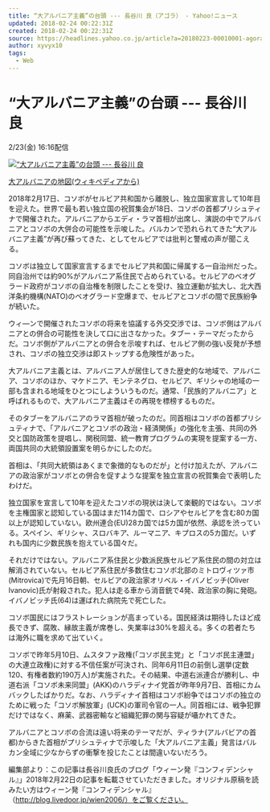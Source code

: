 ```yaml
---
title: “大アルバニア主義”の台頭 --- 長谷川 良（アゴラ） - Yahoo!ニュース
updated: 2018-02-24 00:22:31Z
created: 2018-02-24 00:22:31Z
source: https://headlines.yahoo.co.jp/article?a=20180223-00010001-agora-int
author: xyvyx10
tags:
  - Web
---
```


# “大アルバニア主義”の台頭 --- 長谷川 良

2/23(金) 16:16配信

[![“大アルバニア主義”の台頭 --- 長谷川 良](../_resources/20180223-00010001-agora-000-1-view.jpg)](https://headlines.yahoo.co.jp/article?a=20180223-00010001-agora-int.view-000)

[大アルバニアの地図(ウィキぺディアから)](https://headlines.yahoo.co.jp/article?a=20180223-00010001-agora-int.view-000)

2018年2月17日、コソボがセルビア共和国から離脱し、独立国家宣言して10年目を迎えた。世界で最も若い独立国の祝賀集会が18日、コソボの首都プリシュティナで開催された。アルバニアからエディ・ラマ首相が出席し、演説の中でアルバニアとコソボの大併合の可能性を示唆した。バルカンで恐れられてきた“大アルバニア主義”が再び蘇ってきた、としてセルビアでは批判と警戒の声が聞こえる。

コソボは独立して国家宣言するまでセルビア共和国に帰属する一自治州だった。同自治州では約90%がアルバニア系住民で占められている。セルビアのベオグラード政府がコソボの自治権を制限したことを受け、独立運動が拡大し、北大西洋条約機構(NATO)のベオグラード空爆まで、セルビアとコソボの間で民族紛争が続いた。

ウィ―ンで開催されたコソボの将来を協議する外交交渉では、コソボ側はアルバニアとの併合の可能性を決して口に出さなかった。タブー・テーマだったからだ。コソボ側がアルバニアとの併合を示唆すれば、セルビア側の強い反発が予想され、コソボの独立交渉は即ストップする危険性があった。

大アルバニア主義とは、アルバニア人が居住してきた歴史的な地域で、アルバニア、コソボのほか、マケドニア、モンテネグロ、セルビア、ギリシャの地域の一部も含まれる地域をひとつにしよういうものだ。通常、「民族的アルバニア」と呼ばれるもので、大アルバニア主義はその再現を標榜するものだ。

そのタブーをアルバニアのラマ首相が破ったのだ。同首相はコソボの首都プリシュティナで、「アルバニアとコソボの政治・経済関係」の強化を主張、共同の外交と国防政策を提唱し、関税同盟、統一教育プログラムの実現を提案する一方、両国共同の大統領設置案を明らかにしたのだ。

首相は、「共同大統領はあくまで象徴的なものだが」と付け加えたが、アルバニアの政治家がコソボとの併合を促すような提案を独立宣言の祝賀集会で表明したわけだ。

独立国家を宣言して10年を迎えたコソボの現状は決して楽観的ではない。コソボを主権国家と認知している国はまだ114カ国で、ロシアやセルビアを含む80カ国以上が認知していない。欧州連合(EU)28カ国では5カ国が依然、承認を渋っている。スペイン、ギリシャ、スロバキア、ルーマニア、キプロスの5カ国だ。いずれも国内に少数民族を抱えている国々だ。

それだけではない。アルバニア系住民と少数派民族セルビア系住民の間の対立は解消されていない。セルビア系住民が多数住むコソボ北部のミトロヴィツァ市(Mitrovica)で先月16日朝、セルビアの政治家オリベル・イバノビッチ(Oliver Ivanovic)氏が射殺された。犯人は走る車から消音銃で4発、政治家の胸に発砲。イバノビッチ氏(64)は運ばれた病院先で死亡した。

コソボ国民にはフラストレーションが高まっている。国民経済は期待したほど成長できず、腐敗、縁故主義が席巻し、失業率は30%を超える。多くの若者たちは海外に職を求めて出ていく。

コソボで昨年5月10日、ムスタファ政権(「コソボ民主党」と「コソボ民主連盟」の大連立政権)に対する不信任案が可決され、同年6月11日の前倒し選挙(定数120、有権者数約190万人)が実施された。その結果、中道右派連合が勝利し、中道右派「コソボ未来同盟」(AKK)のハラディナイ党首が昨年9月7日、首相にカムバックしたばかりだ。なお、ハラディナイ首相はコソボ紛争ではコソボの独立のために戦った「コソボ解放軍」(UCK)の軍司令官の一人。同首相には、戦争犯罪だけではなく、麻薬、武器密輸など組織犯罪の関与容疑が囁かれてきた。

アルバニアとコソボの合流は遠い将来のテーマだが、ティラナ(アルバビアの首都)からきた首相がプリシュティナで示唆した「大アルバニア主義」発言はバルカン全域に少なからずの衝撃を投じたことは間違いないだろう。

編集部より：この記事は長谷川良氏のブログ「ウィーン発『コンフィデンシャル』」2018年2月22日の記事を転載させていただきました。オリジナル原稿を読みたい方はウィーン発『コンフィデンシャル』（http://blog.livedoor.jp/wien2006/）をご覧ください。